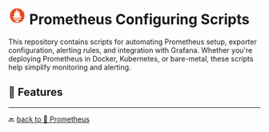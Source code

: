 # <img src="../../Assets/pics/icons8-prometheus-48.svg" width="35" alt="Prometheus Configuring Scripts"> Prometheus Configuring Scripts

This repository contains scripts for automating Prometheus setup, exporter configuration, alerting rules, and integration with Grafana. Whether you're deploying Prometheus in Docker, Kubernetes, or bare-metal, these scripts help simplify monitoring and alerting.

## 🚀 Features

---

🔙 [back to 📂 Prometheus](../)
